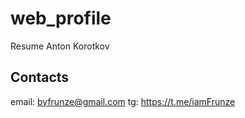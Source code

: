 # web_profile

Resume Anton Korotkov

## Contacts

email: byfrunze@gmail.com
tg: https://t.me/iamFrunze

